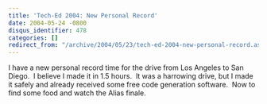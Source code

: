 ```yaml
---
title: 'Tech-Ed 2004: New Personal Record'
date: 2004-05-24 -0800
disqus_identifier: 478
categories: []
redirect_from: "/archive/2004/05/23/tech-ed-2004-new-personal-record.aspx/"
---
```


I have a new personal record time for the drive from Los Angeles to San
Diego.  I believe I made it in 1.5 hours.  It was a harrowing drive, but
I made it safely and already received some free code generation
software.  Now to find some food and watch the Alias finale.

